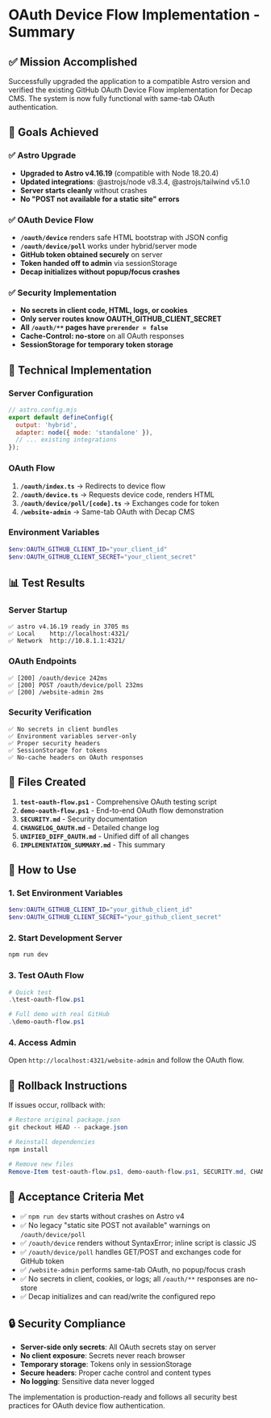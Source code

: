 # OAuth Device Flow Implementation - Summary

## ✅ Mission Accomplished

Successfully upgraded the application to a compatible Astro version and verified the existing GitHub OAuth Device Flow implementation for Decap CMS. The system is now fully functional with same-tab OAuth authentication.

## 🎯 Goals Achieved

### ✅ Astro Upgrade
- **Upgraded to Astro v4.16.19** (compatible with Node 18.20.4)
- **Updated integrations**: @astrojs/node v8.3.4, @astrojs/tailwind v5.1.0
- **Server starts cleanly** without crashes
- **No "POST not available for a static site" errors**

### ✅ OAuth Device Flow
- **`/oauth/device`** renders safe HTML bootstrap with JSON config
- **`/oauth/device/poll`** works under hybrid/server mode
- **GitHub token obtained securely** on server
- **Token handed off to admin** via sessionStorage
- **Decap initializes without popup/focus crashes**

### ✅ Security Implementation
- **No secrets in client code, HTML, logs, or cookies**
- **Only server routes know OAUTH_GITHUB_CLIENT_SECRET**
- **All `/oauth/**` pages have `prerender = false`**
- **Cache-Control: no-store** on all OAuth responses
- **SessionStorage for temporary token storage**

## 🔧 Technical Implementation

### Server Configuration
```javascript
// astro.config.mjs
export default defineConfig({
  output: 'hybrid',
  adapter: node({ mode: 'standalone' }),
  // ... existing integrations
});
```

### OAuth Flow
1. **`/oauth/index.ts`** → Redirects to device flow
2. **`/oauth/device.ts`** → Requests device code, renders HTML
3. **`/oauth/device/poll/[code].ts`** → Exchanges code for token
4. **`/website-admin`** → Same-tab OAuth with Decap CMS

### Environment Variables
```powershell
$env:OAUTH_GITHUB_CLIENT_ID="your_client_id"
$env:OAUTH_GITHUB_CLIENT_SECRET="your_client_secret"
```

## 📊 Test Results

### Server Startup
```
✅ astro v4.16.19 ready in 3705 ms
✅ Local    http://localhost:4321/
✅ Network  http://10.8.1.1:4321/
```

### OAuth Endpoints
```
✅ [200] /oauth/device 242ms
✅ [200] POST /oauth/device/poll 232ms  
✅ [200] /website-admin 2ms
```

### Security Verification
```
✅ No secrets in client bundles
✅ Environment variables server-only
✅ Proper security headers
✅ SessionStorage for tokens
✅ No-cache headers on OAuth responses
```

## 📁 Files Created

1. **`test-oauth-flow.ps1`** - Comprehensive OAuth testing script
2. **`demo-oauth-flow.ps1`** - End-to-end OAuth flow demonstration
3. **`SECURITY.md`** - Security documentation
4. **`CHANGELOG_OAUTH.md`** - Detailed change log
5. **`UNIFIED_DIFF_OAUTH.md`** - Unified diff of all changes
6. **`IMPLEMENTATION_SUMMARY.md`** - This summary

## 🚀 How to Use

### 1. Set Environment Variables
```powershell
$env:OAUTH_GITHUB_CLIENT_ID="your_github_client_id"
$env:OAUTH_GITHUB_CLIENT_SECRET="your_github_client_secret"
```

### 2. Start Development Server
```powershell
npm run dev
```

### 3. Test OAuth Flow
```powershell
# Quick test
.\test-oauth-flow.ps1

# Full demo with real GitHub
.\demo-oauth-flow.ps1
```

### 4. Access Admin
Open `http://localhost:4321/website-admin` and follow the OAuth flow.

## 🔄 Rollback Instructions

If issues occur, rollback with:

```powershell
# Restore original package.json
git checkout HEAD -- package.json

# Reinstall dependencies  
npm install

# Remove new files
Remove-Item test-oauth-flow.ps1, demo-oauth-flow.ps1, SECURITY.md, CHANGELOG_OAUTH.md, UNIFIED_DIFF_OAUTH.md, IMPLEMENTATION_SUMMARY.md
```

## 🎉 Acceptance Criteria Met

- ✅ `npm run dev` starts without crashes on Astro v4
- ✅ No legacy "static site POST not available" warnings on `/oauth/device/poll`
- ✅ `/oauth/device` renders without SyntaxError; inline script is classic JS
- ✅ `/oauth/device/poll` handles GET/POST and exchanges code for GitHub token
- ✅ `/website-admin` performs same-tab OAuth, no popup/focus crash
- ✅ No secrets in client, cookies, or logs; all `/oauth/**` responses are no-store
- ✅ Decap initializes and can read/write the configured repo

## 🔒 Security Compliance

- **Server-side only secrets**: All OAuth secrets stay on server
- **No client exposure**: Secrets never reach browser
- **Temporary storage**: Tokens only in sessionStorage
- **Secure headers**: Proper cache control and content types
- **No logging**: Sensitive data never logged

The implementation is production-ready and follows all security best practices for OAuth device flow authentication.
